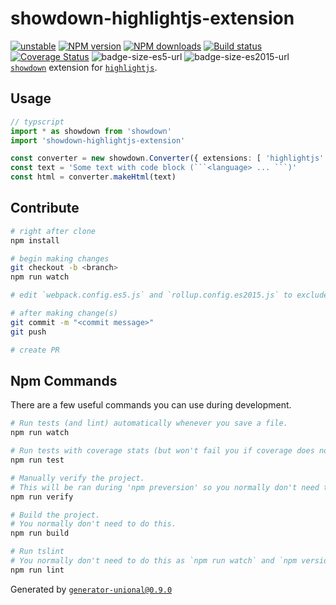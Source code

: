 # showdown-highlightjs-extension

[![unstable][unstable-image]][unstable-url]
[![NPM version][npm-image]][npm-url]
[![NPM downloads][downloads-image]][downloads-url]
[![Build status][travis-image]][travis-url]
[![Coverage Status][coveralls-image]][coveralls-url]
![badge-size-es5-url]
![badge-size-es2015-url]
[`showdown`](https://github.com/showdownjs/showdown) extension for [`highlightjs`](https://github.com/isagalaev/highlight.js).

## Usage

```ts
// typscript
import * as showdown from 'showdown'
import 'showdown-highlightjs-extension'

const converter = new showdown.Converter({ extensions: [ 'highlightjs' ]})
const text = 'Some text with code block (```<language> ... ```)'
const html = converter.makeHtml(text)
```

## Contribute

```sh
# right after clone
npm install

# begin making changes
git checkout -b <branch>
npm run watch

# edit `webpack.config.es5.js` and `rollup.config.es2015.js` to exclude dependencies for the bundle if needed

# after making change(s)
git commit -m "<commit message>"
git push

# create PR
```

## Npm Commands

There are a few useful commands you can use during development.

```sh
# Run tests (and lint) automatically whenever you save a file.
npm run watch

# Run tests with coverage stats (but won't fail you if coverage does not meet criteria)
npm run test

# Manually verify the project.
# This will be ran during 'npm preversion' so you normally don't need to run this yourself.
npm run verify

# Build the project.
# You normally don't need to do this.
npm run build

# Run tslint
# You normally don't need to do this as `npm run watch` and `npm version` will automatically run lint for you.
npm run lint
```

Generated by [`generator-unional@0.9.0`](https://github.com/unional/unional-cli)

[unstable-image]: http://badges.github.io/stability-badges/dist/unstable.svg
[unstable-url]: http://github.com/badges/stability-badges
[npm-image]: https://img.shields.io/npm/v/showdown-highlightjs-extension.svg?style=flat
[npm-url]: https://npmjs.org/package/showdown-highlightjs-extension
[downloads-image]: https://img.shields.io/npm/dm/showdown-highlightjs-extension.svg?style=flat
[downloads-url]: https://npmjs.org/package/showdown-highlightjs-extension
[travis-image]: https://img.shields.io/travis/unional/showdown-highlightjs-extension.svg?style=flat
[travis-url]: https://travis-ci.org/unional/showdown-highlightjs-extension
[coveralls-image]: https://coveralls.io/repos/github/unional/showdown-highlightjs-extension/badge.svg
[coveralls-url]: https://coveralls.io/github/unional/showdown-highlightjs-extension
[badge-size-es5-url]: http://img.badgesize.io/unional/showdown-highlightjs-extension/master/dist/showdown-highlightjs-extension.es5.js.svg?label=es5_size
[badge-size-es2015-url]: http://img.badgesize.io/unional/showdown-highlightjs-extension/master/dist/showdown-highlightjs-extension.es2015.js.svg?label=es2015_size
